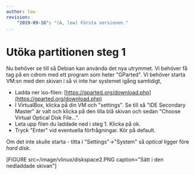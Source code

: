 ```yaml
---
author: lew
revision:
    "2019-09-16": "(A, lew) Första versionen."
...
```

Utöka partitionen steg 1
=======================

Nu behöver se till så Debian kan använda det nya utrymmet. Vi behöver få tag på en cdrom med ett program som heter "GParted". Vi behöver starta VM:sn med den skivan i så vi inte har systemet igång samtidigt,

* Ladda ner iso-filen: [https://gparted.org/download.php](https://gparted.org/download.php)
* I VirtualBox, klicka på din VM och "settings". Se till så "IDE Secondary Master" är valt och klicka på den lilla blå skivan och sedan "Choose Virtual Optical Disk File...".
* Leta upp filen du laddade ned i steg 1. Klicka på ok.
* Tryck "Enter" vid eventuella förfrågningar. Kör på default.

Om det inte skulle starta - titta i "Settings"->"System" så *optical* ligger före *hard disk*.

[FIGURE src=/image/vlinux/diskspace2.PNG caption="Sätt i den nedladdade skivan"]
